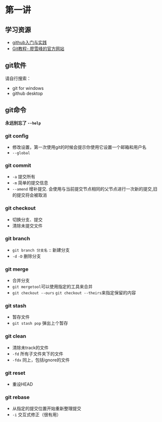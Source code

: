 # 第一讲

## 学习资源
- [github入门与实践](https://book.douban.com/subject/26462816/)
- [Git教程- 廖雪峰的官方网站](http://www.liaoxuefeng.com/wiki/0013739516305929606dd18361248578c67b8067c8c017b000)

## git软件
请自行搜索：
- git for windows
- github desktop

## git命令
**永远别忘了 `--help`**

### git config
- 修改设置，第一次使用git的时候会提示你使用它设置一个邮箱和用户名
- `--global`

### git commit
- `-a` 提交所有
- `-m` 简单的提交信息
- `--amend` 增补提交. 会使用与当前提交节点相同的父节点进行一次新的提交,旧的提交将会被取消

### git checkout
- 切换分支、提交
- 清除未提交文件

### git branch
- `git branch 分支名` :: 新建分支
- `-d` `-D` 删除分支

### git merge
- 合并分支
- `git mergetool`可以使用指定的工具来合并
- `git checkout --ours` `git checkout --theirs`来指定保留的内容

### git stash
- 暂存文件
- `git stash pop` 弹出上个暂存

### git clean
- 清除未track的文件
- `-fd` 所有子文件夹下的文件
- `-fdx` 同上，包括ignore的文件

### git reset
- 重设HEAD

### git rebase
- 从指定的提交位置开始重新整理提交
- `-i` 交互式修正（很有用）
